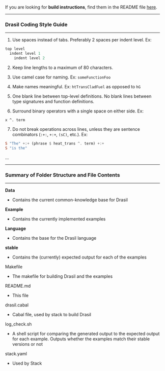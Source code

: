 If you are looking for **build instructions**, find them in the README file [here](https://github.com/JacquesCarette/literate-scientific-software).

--------------------------------------------------
### Drasil Coding Style Guide
--------------------------------------------------

1. Use spaces instead of tabs. Preferably 2 spaces per indent level. Ex:

```Haskell
top level
  indent level 1
    indent level 2
```
2. Keep line lengths to a maximum of 80 characters.

3. Use camel case for naming. Ex: `someFunctionFoo`

4. Make names meaningful. Ex: `htTransCladFuel` as opposed to `hG`

5. One blank line between top-level definitions. No blank lines between type signatures and function definitions.

6. Surround binary operators with a single space on either side. Ex:

`x ^. term`

7. Do not break operations across lines, unless they are sentence combinators (`:+:`, `+:+`, `(sC)`, etc.). Ex: 

```Haskell
S "The" +:+ (phrase $ heat_trans ^. term) +:+ 
S "is the"
```
...



--------------------------------------------------
### Summary of Folder Structure and File Contents
--------------------------------------------------

**Data**
  - Contains the current common-knowledge base for Drasil
  
**Example**
  - Contains the currently implemented examples
  
**Language**
  - Contains the base for the Drasil language
  
**stable**
  - Contains the (currently) expected output for each of the examples
  
Makefile
  - The makefile for building Drasil and the examples

README.md
  - This file
  
drasil.cabal
  - Cabal file, used by stack to build Drasil
  
log_check.sh
  - A shell script for comparing the generated output to the expected output for each example. Outputs whether the examples match their stable versions or not
  
stack.yaml
  - Used by Stack
